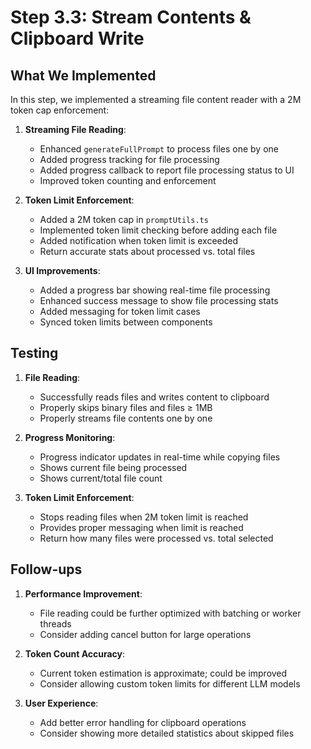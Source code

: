 # Step 3.3: Stream Contents & Clipboard Write

## What We Implemented

In this step, we implemented a streaming file content reader with a 2M token cap enforcement:

1. **Streaming File Reading**:
   - Enhanced `generateFullPrompt` to process files one by one
   - Added progress tracking for file processing
   - Added progress callback to report file processing status to UI
   - Improved token counting and enforcement

2. **Token Limit Enforcement**:
   - Added a 2M token cap in `promptUtils.ts`
   - Implemented token limit checking before adding each file
   - Added notification when token limit is exceeded
   - Return accurate stats about processed vs. total files

3. **UI Improvements**:
   - Added a progress bar showing real-time file processing
   - Enhanced success message to show file processing stats
   - Added messaging for token limit cases
   - Synced token limits between components

## Testing

1. **File Reading**:
   - Successfully reads files and writes content to clipboard
   - Properly skips binary files and files ≥ 1MB
   - Properly streams file contents one by one

2. **Progress Monitoring**:
   - Progress indicator updates in real-time while copying files
   - Shows current file being processed
   - Shows current/total file count

3. **Token Limit Enforcement**:
   - Stops reading files when 2M token limit is reached
   - Provides proper messaging when limit is reached
   - Return how many files were processed vs. total selected

## Follow-ups

1. **Performance Improvement**: 
   - File reading could be further optimized with batching or worker threads
   - Consider adding cancel button for large operations

2. **Token Count Accuracy**:
   - Current token estimation is approximate; could be improved
   - Consider allowing custom token limits for different LLM models

3. **User Experience**:
   - Add better error handling for clipboard operations
   - Consider showing more detailed statistics about skipped files 